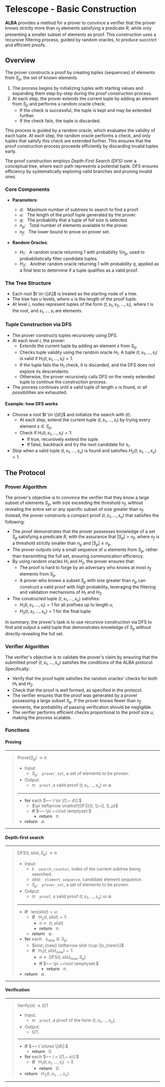 # Telescope - Basic Construction
**ALBA** provides a method for a prover to convince a verifier that the prover knows strictly more than $n_f$ elements satisfying a predicate $R$, while only presenting a smaller subset of elements as proof. 
This construction uses a recursive filtering process, guided by random oracles, to produce succinct and efficient proofs.

## Overview
The prover constructs a proof by creating tuples (sequences) of elements from $S_p$, the set of known elements. 
1. The process begins by initializing tuples with starting values and expanding them step-by-step during the proof construction process.
2. At each step, the prover extends the current tuple by adding an element from $S_p$ and performs a random oracle check:
   - If the check is successful, the tuple is kept and may be extended further.
   - If the check fails, the tuple is discarded.

This process is guided by a random oracle, which evaluates the validity of each tuple. 
At each step, the random oracle performs a check, and only tuples that satisfy this check are extended further. 
This ensures that the proof construction process proceeds efficiently by discarding invalid tuples early.

The proof construction employs *Depth-First Search (DFS)* over a conceptual tree, where each path represents a potential tuple. 
DFS ensures efficiency by systematically exploring valid branches and pruning invalid ones.

### Core Components
- **Parameters**:
  - $d: ~~$ Maximum number of subtrees to search to find a proof.
  - $u: ~~$ The length of the proof tuple generated by the prover.
  - $q: ~~$ The probability that a tuple of full size is selected.
  - $n_p: ~~$ Total number of elements available to the prover.
  - $n_f: ~~$ The lower bound to prove on prover set.

- **Random Oracles**:
  - $H_1: ~~$ A random oracle returning $1$ with probability $1/n_p$, used to probabilistically filter candidate tuples. 
  - $H_2: ~~$ Another random oracle returning $1$ with probability $q$, applied as a final test to determine if a tuple qualifies as a valid proof.

### The Tree Structure
- Each root $t \in \[d\]$ is treated as the starting node of a tree.
- The tree has $u$ levels, where $u$ is the length of the proof tuple.
- At level $i$, nodes represent tuples of the form $(t, s_1, s_2, \ldots, s_i)$, where $t$ is the root, and $s_1, \ldots, s_i$ are elements.

### Tuple Construction via DFS
- The prover constructs tuples recursively using DFS.
- At each level $i$, the prover:
  - Extends the current tuple by adding an element $s$ from $S_p$.
  - Checks tuple validity using the random oracle $H_1$. A tuple $(t, s_1, \ldots, s_i)$ is valid if $H_1(t, s_1, \ldots, s_i) = 1$.
  - If the tuple fails the $H_1$ check, it is discarded, and the DFS does not explore its descendants.
  - Otherwise, the prover recursively calls DFS on the newly extended tuple to continue the construction process.
- The process continues until a valid tuple of length $u$ is found, or all possibilities are exhausted.

#### Example: how DFS works
- Choose a root $t \in \[d\]$ and initialize the search with $(t)$.
  - At each step, extend the current tuple $(t, s_1, \ldots, s_i)$ by trying every element $s \in S_p$.
  - Check if $H_1(t, s_1, \ldots, s_i) = 1$:
    - If true, recursively extend the tuple.
    - If false, backtrack and try the next candidate for $s_i$.
- Stop when a valid tuple $(t, s_1, \ldots, s_u)$ is found and satisfies $H_2(t, s_1, \ldots, s_u) = 1$.

## The Protocol

### Prover Algorithm
The prover's objective is to convince the verifier that they know a large subset of elements $S_p$, with size exceeding the threshold $n_f$, without revealing the entire set or any specific subset of size greater than $n_f$.
Instead, the prover constructs a compact proof $(t, s_1, ..., s_u)$ that satisfies the following:
- The proof demonstrates that the prover possesses knowledge of a set $S_p$ satisfying a predicate $R$, with the assurance that $|S_p| > n_f$, where $n_f$ is a threshold strictly smaller than $n_p$ and $|S_p| \geq n_p$.
- The prover outputs only a small sequence of $u$ elements from $S_p$, rather than transmitting the full set, ensuring communication efficiency.
- By using random oracles $H_1$ and $H_2$, the prover ensures that:
  - The proof is hard to forge by an adversary who knows at most $n_f$ elements from $S_p$.
  - A prover who knows a subset $S_p$ with size greater than $n_p$ can construct a valid proof with high probability, leveraging the filtering and validation mechanisms of $H_1$ and $H_2$.
- The constructed tuple $(t, s_1, ..., s_u)$ satisfies:
  - $H_1(t, s_1, ..., s_i) = 1$ for all prefixes up to length $u$,
  - $H_2(t, s_1, ..., s_u) = 1$ for the final tuple.

In summary, the prover's task is to use recursive construction via DFS to find and output a valid tuple that demonstrates knowledge of $S_p$ without directly revealing the full set.

### Verifier Algorithm
The verifier's objective is to validate the prover's claim by ensuring that the submitted proof $(t, s_1, ..., s_u)$ satisfies the conditions of the ALBA protocol. Specifically:
- Verify that the proof tuple satisfies the random oracles' checks for both $H_1$ and $H_2$.
 - Check that the proof is well formed, as specified in the protocol.
- The verifier ensures that the proof was generated by a prover possessing a large subset $S_p$. If the prover knows fewer than $n_f$ elements, the probability of passing verification should be negligible.
- The verifier performs efficient checks proportional to the proof size $u$, making the process scalable.

### Functions

#### Proving
---
> $\mathsf{Prove}(S_p) \rightarrow \pi$
> - Input:
>   - $S_p:~~$ `prover_set`, a set of elements to be proven.
> - Output:
>   - $\pi:~~$ `proof`, a valid proof $(t, s_1, \ldots, s_u)$ or $\emptyset$.
> ---
> - **for** each $~~ t \in \[1,~ d\]:$
>   - $\pi \leftarrow \mathsf{DFS}(t, \[~\], S_p)$
>   - **if** $~~ \pi ~=\not \emptyset:$
>     - **return** $~~ \pi.$
> - **return** $~~ \emptyset.$
---

#### Depth-first search
---
> $\mathsf{DFS}(t, slist, S_p) \rightarrow \pi$
> - Input:
>   - $t:~~$ `search_counter`, index of the current subtree being searched.
>   - $slist:~~$ `element_sequence`, candidate element sequence.
>   - $S_p:~~$ `prover_set`, a set of elements to be proven.
> - Output:
>   - $\pi:~~$ `proof`, a valid proof $(t, s_1, \ldots, s_u)$ or $\emptyset$.
> ---
> - **if** $~~ \mathsf{len}(slist) = u:$
>   - **if** $~~ \mathsf{H_2}(t, slist) = 1:$
>     - $\pi \leftarrow (t, slist)$
>     - **return** $~~ \pi.$
>   - **return** $~~ \emptyset.$
> - **for** each $~~ s_{new} \in S_p:$
>   - $slist_{new} \leftarrow slist \cup \[s_{new}\]$
>   - **if** $~~ \mathsf{H_1}(t, slist_{new}) = 1:$
>     - $\pi \leftarrow \mathsf{DFS}(t, slist_{new}, S_p)$
>     - **if** $~~ \pi ~=\not \emptyset:$
>       - **return** $~~ \pi.$
> - **return** $~~ \emptyset.$
---

#### Verification
---
> $\mathsf{Verify}(\pi) \rightarrow 0/1$
> 
> - Input:
>   - $\pi:~~$ `proof`, a proof of the form $(t, s_1, \ldots, s_u)$.
> - Output:
>   - $0/1$.
> ---
> - **if** $~~ t \in\not  \[d\]:$
>   - **return** $~~ 0.$
> - **for** each $~~ i = \[1,~ u\]:$
>   - **if** $~~ \mathsf{H_1}(t, s_1, \ldots, s_i) ~=\not 1:$
>     - **return** $~~0.$
> - **return** $~~ \mathsf{H_2}(t, s_1, \ldots, s_u).$
---
